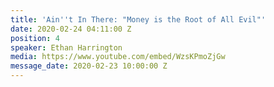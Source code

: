 ```yaml
---
title: 'Ain''t In There: "Money is the Root of All Evil"'
date: 2020-02-24 04:11:00 Z
position: 4
speaker: Ethan Harrington
media: https://www.youtube.com/embed/WzsKPmoZjGw
message_date: 2020-02-23 10:00:00 Z
---
```



